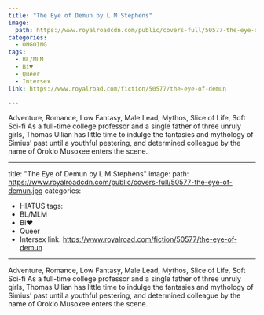 ```yaml
---
title: "The Eye of Demun by L M Stephens"
image:
  path: https://www.royalroadcdn.com/public/covers-full/50577-the-eye-of-demun.jpg
categories:
  - ONGOING
tags:
  - BL/MLM
  - Bi♥
  - Queer
  - Intersex
link: https://www.royalroad.com/fiction/50577/the-eye-of-demun

---
```

Adventure, Romance, Low Fantasy, Male Lead, Mythos, Slice of Life, Soft Sci-fi
As a full-time college professor and a single father of three unruly girls, Thomas Ullian has little time to indulge the fantasies and mythology of Simius’ past until a youthful pestering, and determined colleague by the name of Orokio Musoxee enters the scene. 

---
title: "The Eye of Demun by L M Stephens"
image:
  path: https://www.royalroadcdn.com/public/covers-full/50577-the-eye-of-demun.jpg
categories:
  - HIATUS
tags:
  - BL/MLM
  - Bi♥
  - Queer
  - Intersex
link: https://www.royalroad.com/fiction/50577/the-eye-of-demun

---
Adventure, Romance, Low Fantasy, Male Lead, Mythos, Slice of Life, Soft Sci-fi
As a full-time college professor and a single father of three unruly girls, Thomas Ullian has little time to indulge the fantasies and mythology of Simius’ past until a youthful pestering, and determined colleague by the name of Orokio Musoxee enters the scene. 

